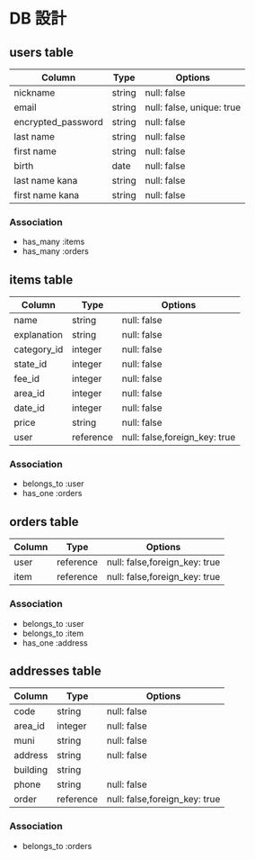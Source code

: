 # DB 設計

## users table

| Column             | Type        | Options                      |
|--------------------|-------------|------------------------------|
| nickname           | string      | null: false                  |
| email              | string      | null: false, unique: true    |
| encrypted_password | string      | null: false                  |
| last name          | string      | null: false                  |
| first name         | string      | null: false                  |
| birth              | date        | null: false                  |
| last name kana     | string      | null: false                  |
| first name kana    | string      | null: false                  |

### Association

* has_many :items
* has_many :orders

## items table

| Column        | Type        | Options                         |
|---------------|-------------|---------------------------------|
| name          | string      | null: false                     |
| explanation   | string      | null: false                     |
| category_id   | integer     | null: false                     |
| state_id      | integer     | null: false                     |
| fee_id        | integer     | null: false                     |
| area_id       | integer     | null: false                     |
| date_id       | integer     | null: false                     |
| price         | string      | null: false                     |
| user          | reference   | null: false,foreign_key: true   |

### Association

- belongs_to :user
- has_one :orders

## orders table

| Column      | Type         | Options                          |
|-------------|--------------|----------------------------------|
| user        | reference    | null: false,foreign_key: true    |
| item        | reference    | null: false,foreign_key: true    |

### Association

- belongs_to :user
- belongs_to :item
- has_one    :address

## addresses table

| Column      | Type         | Options                         |
|-------------|--------------|---------------------------------|
| code        | string       | null: false                     |
| area_id     | integer      | null: false                     |
| muni        | string       | null: false                     |
| address     | string       | null: false                     |
| building    | string       |                                 |
| phone       | string       | null: false                     |
| order       | reference    | null: false,foreign_key: true   |

### Association

- belongs_to :orders